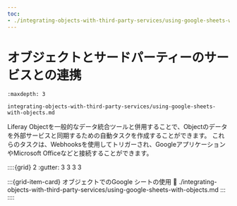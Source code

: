 ```yaml
---
toc:
- ./integrating-objects-with-third-party-services/using-google-sheets-with-objects.md
---
```


# オブジェクトとサードパーティーのサービスとの連携

```{toctree}
:maxdepth: 3

integrating-objects-with-third-party-services/using-google-sheets-with-objects.md
```

Liferay Objectを一般的なデータ統合ツールと併用することで、Objectのデータを外部サービスと同期するための自動タスクを作成することができます。 これらのタスクは、Webhooksを使用してトリガーされ、GoogleアプリケーションやMicrosoft Officeなどと接続することができます。

::::{grid} 2
:gutter: 3 3 3 3

:::{grid-item-card} オブジェクトでのGoogle シートの使用
:link: ./integrating-objects-with-third-party-services/using-google-sheets-with-objects.md
:::
::::
